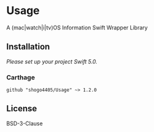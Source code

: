 # Usage
A (mac|watch|i|tv)OS Information Swift Wrapper Library

## Installation
*Please set up your project Swift 5.0.*

### Carthage
```
github "shogo4405/Usage" ~> 1.2.0
```

## License
BSD-3-Clause
